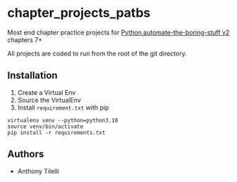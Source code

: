 # chapter_projects_patbs

Most end chapter practice projects for [Python automate-the-boring-stuff v2](https://www.amazon.com/Automate-Boring-Stuff-Python-2nd/dp/1593279922) chapters 7+

All projects are coded to run from the root of the git directory.

## Installation

1. Create a Virtual Env
2. Source the VirtualEnv
3. Install `requirement.txt` with pip

```shell
virtualenv venv --python=python3.10
source venv/bin/activate
pip install -r requirements.txt
```

## Authors

- Anthony Tilelli
